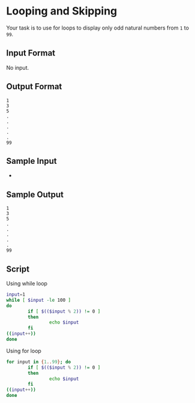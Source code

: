 # Looping and Skipping

Your task is to use for loops to display only odd natural numbers from `1` to `99`.

## Input Format

No input.

## Output Format

    1
    3
    5
    .
    .
    .
    .
    .
    99  
## Sample Input

-

## Sample Output

    1
    3
    5
    .
    .
    .
    .
    .
    99  

## Script 

Using while loop
```bash
input=1
while [ $input -le 100 ]
do
        if [ $(($input % 2)) != 0 ]
        then
                echo $input
        fi
((input++))
done
```
Using for loop
```bash
for input in {1..99}; do
        if [ $(($input % 2)) != 0 ]
        then
                echo $input
        fi
((input++))
done
```